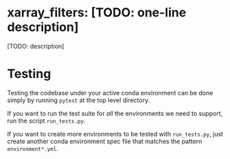 # xarray_filters: [TODO: one-line description]

[TODO: description]

# Testing

Testing the codebase under your active conda environment can be done simply by
running `pytest` at the top level directory.

If you want to run the test suite for _all_ the environments we need to
support, run the script `run_tests.py`.

If you want to create more environments to be tested with `run_tests.py`, just
create another conda environment spec file that matches the pattern
`environment*.yml`.

